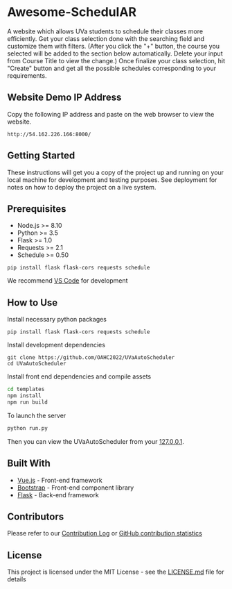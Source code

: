 # Awesome-SchedulAR

A website which allows UVa students to schedule their classes more efficiently. Get your class selection done with the searching field and customize them with filters. (After you click the "+" button, the course you selected will be added to the section below automatically. Delete your input from Course Title to view the change.) Once finalize your class selection, hit "Create" button and get all the possible schedules corresponding to your requirements.

## Website Demo IP Address

Copy the following IP address and paste on the web browser to view the website.

```
http://54.162.226.166:8000/
```

## Getting Started

These instructions will get you a copy of the project up and running on your local machine for development and testing purposes. See deployment for notes on how to deploy the project on a live system.

## Prerequisites

-   Node.js >= 8.10
-   Python >= 3.5
-   Flask >= 1.0
-   Requests >= 2.1
-   Schedule >= 0.50

```
pip install flask flask-cors requests schedule
```

We recommend [VS Code](https://code.visualstudio.com/) for development

## How to Use

Install necessary python packages

```
pip install flask flask-cors requests schedule
```

Install development dependencies

```
git clone https://github.com/OAHC2022/UVaAutoScheduler
cd UVaAutoScheduler
```

Install front end dependencies and compile assets

```bash
cd templates
npm install
npm run build
```

To launch the server

```bash
python run.py
```

Then you can view the UVaAutoScheduler from your [127.0.0.1](http://127.0.0.1:8000/).

## Built With

-   [Vue.js](https://vuejs.org) - Front-end framework
-   [Bootstrap](https://getbootstrap.com/) - Front-end component library
-   [Flask](http://flask.pocoo.org/) - Back-end framework

## Contributors

Please refer to our [Contribution Log](/Contribution.md) or [GitHub contribution statistics](https://github.com/OAHC2022/UVaAutoScheduler/graphs/contributors)

## License

This project is licensed under the MIT License - see the [LICENSE.md](LICENSE.md) file for details
